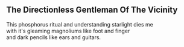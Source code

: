 The Directionless Gentleman Of The Vicinity
-------------------------------------------
This phosphorus ritual and understanding starlight dies me  
with it's gleaming magnoliums like foot and finger  
and dark pencils like ears and guitars.  
